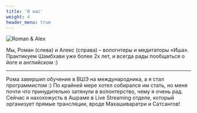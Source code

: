 ```yaml
---
title: 'О нас'
weight: 4
header_menu: true
---
```


![Roman & Alex](img/our-photo.avif)

Мы, Роман (слева) и Алекс (справа) – вологнтеры и медитаторы «Иша». Практикуем Шамбхави уже более
2х лет, и всегда рады пообщаться о йоге и английском :)

---

Рома завершил обучение в ВШЭ на международника, а я стал программистом :) По крайней мере хотел собирался
им стать, но меня почти что принудительно затянули в волонтерство, чему я очень рад. Сейчас
я нахохожусть в Ашраме в Live Streaming отделе, который организует прямые трансляции, вроде
Махашиваратри и Сатсангов!
